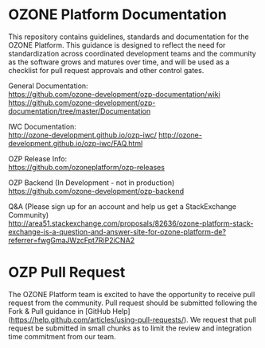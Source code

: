OZONE Platform Documentation
============================

This repository contains guidelines, standards and documentation for the OZONE Platform. This guidance is designed to reflect the need for standardization across coordinated development teams and the community as the software grows and matures over time, and will be used as a checklist for pull request approvals and other control gates. 

General Documentation:  
https://github.com/ozone-development/ozp-documentation/wiki  
https://github.com/ozone-development/ozp-documentation/tree/master/Documentation

IWC Documentation:  
http://ozone-development.github.io/ozp-iwc/
http://ozone-development.github.io/ozp-iwc/FAQ.html

OZP Release Info:  
https://github.com/ozoneplatform/ozp-releases

OZP Backend (In Development - not in production)  
https://github.com/ozone-development/ozp-backend

Q&A (Please sign up for an account and help us get a StackExchange Community)  
http://area51.stackexchange.com/proposals/82636/ozone-platform-stack-exchange-is-a-question-and-answer-site-for-ozone-platform-de?referrer=fwgGmaJWzcFpt7RiP2iCNA2

OZP Pull Request
==============================
The OZONE Platform team is excited to have the opportunity to receive pull request from the community.  Pull request should be submitted following the Fork & Pull guidance in [GitHub Help] (https://help.github.com/articles/using-pull-requests/). We request that pull request be submitted in small chunks as to limit the review and integration time commitment from our team.
